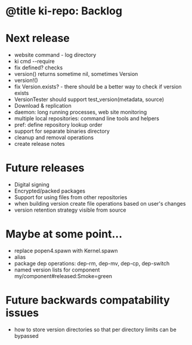 # @title ki-repo: Backlog

# Next release
* website command - log directory
* ki cmd --require
* fix defined? checks
* version() returns sometime nil, sometimes Version
* version!()
* fix Version.exists? - there should be a better way to check if version exists
* VersionTester should support test_version(metadata, source)
* Download & replication
* daemon: long running processes, web site monitoring
* multiple local repositories: command line tools and helpers
* pref: define repository lookup order
* support for separate binaries directory
* cleanup and removal operations
* create release notes

# Future releases
* Digital signing
* Encrypted/packed packages
* Support for using files from other repositories
* when building version create file operations based on user's changes
* version retention strategy visible from source

# Maybe at some point...
* replace popen4.spawn with Kernel.spawn
* alias
* package dep operations: dep-rm, dep-mv, dep-cp, dep-switch
* named version lists for component my/component#released:Smoke=green

# Future backwards compatability issues
* how to store version directories so that per directory limits can be bypassed